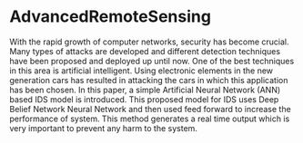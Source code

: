 # AdvancedRemoteSensing
With the rapid growth of computer networks, security has become crucial. Many types of attacks
are developed and different detection techniques have been proposed and deployed up until now.
One of the best techniques in this area is artificial intelligent. Using electronic elements in the new
generation cars has resulted in attacking the cars in which this application has been chosen. In this
paper, a simple Artificial Neural Network (ANN) based IDS model is introduced.
This proposed model for IDS uses Deep Belief Network Neural Network and then used feed
forward to increase the performance of system. This method generates a real time output which is
very important to prevent any harm to the system.
